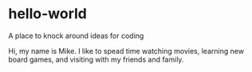 # hello-world
A place to knock around ideas for coding

Hi, my name is Mike. I like to spead time watching movies, learning new board games, and visiting with my friends and family. 

